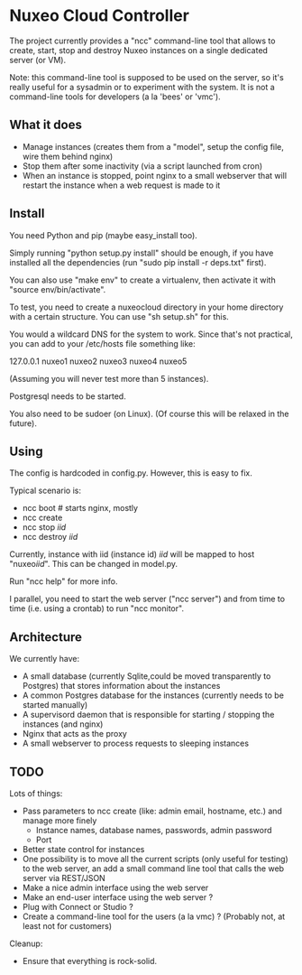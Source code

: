 Nuxeo Cloud Controller
======================

The project currently provides a "ncc" command-line tool that allows to
create, start, stop and destroy Nuxeo instances on a single dedicated server
(or VM). 

Note: this command-line tool is supposed to be used on the server,
so it's really useful for a sysadmin or to experiment with the system.
It is not a command-line tools for developers (a la 'bees' or 'vmc').

What it does
------------

- Manage instances (creates them from a "model", setup the config file,
  wire them behind nginx)
- Stop them after some inactivity (via a script launched from cron)
- When an instance is stopped, point nginx to a small webserver that
  will restart the instance when a web request is made to it

Install
-------

You need Python and pip (maybe easy_install too).

Simply running "python setup.py install" should be enough, if you have installed
all the dependencies (run "sudo pip install -r deps.txt" first).

You can also use "make env" to create a virtualenv, then activate it
with "source env/bin/activate".

To test, you need to create a nuxeocloud directory in your home directory with a
certain structure. You can use "sh setup.sh" for this.

You would a wildcard DNS for the system to work. Since that's not practical, you can
add to your /etc/hosts file something like:

127.0.0.1            nuxeo1 nuxeo2 nuxeo3 nuxeo4 nuxeo5

(Assuming you will never test more than 5 instances).

Postgresql needs to be started.

You also need to be sudoer (on Linux). (Of course this will be relaxed in the future).

Using
-----

The config is hardcoded in config.py. However, this is easy to fix.

Typical scenario is:

- ncc boot # starts nginx, mostly
- ncc create 
- ncc stop *iid*
- ncc destroy *iid*

Currently, instance with iid (instance id) *iid* will be mapped to host
"nuxeo*iid*". This can be changed in model.py.

Run "ncc help" for more info.

I parallel, you need to start the web server ("ncc server") and from
time to time (i.e. using a crontab) to run "ncc monitor".

Architecture
------------

We currently have:

- A small database (currently Sqlite,could be moved transparently to Postgres) that
  stores information about the instances
- A common Postgres database for the instances (currently needs to be started manually)
- A supervisord daemon that is responsible for starting / stopping the instances (and nginx)
- Nginx that acts as the proxy
- A small webserver to process requests to sleeping instances


TODO
----

Lots of things:

- Pass parameters to ncc create (like: admin email, hostname, etc.) and manage more finely
  - Instance names, database names, passwords, admin password
  - Port
- Better state control for instances
- One possibility is to move all the current scripts (only useful for
  testing) to the web server, an add a small command line tool that calls
  the web server via REST/JSON
- Make a nice admin interface using the web server
- Make an end-user interface using the web server ?
- Plug with Connect or Studio ?
- Create a command-line tool for the users (a la vmc) ? (Probably not, at least not for customers)

Cleanup:

- Ensure that everything is rock-solid.
